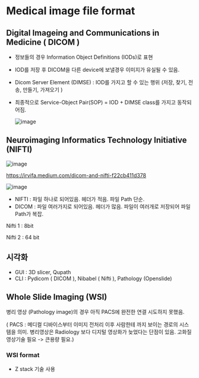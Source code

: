 # Medical image file format

## Digital Imageing and Communications in Medicine ( DICOM )

- 정보들의 경우 Information Object Definitions (IODs)로 표현

- IOD를 저장 후 DICOM을 다른 device에 보낼경우 이미지가 유실될 수 있음.
- Dicom Server Element (DIMSE) : IOD를 가지고 할 수 있는 행위 (저장, 찾기, 전송, 만들기, 가져오기 )
- 최종적으로 Service-Object Pair(SOP) = IOD + DIMSE class를 가지고 동작되어짐.

  ![image](https://github.com/user-attachments/assets/1cf38325-862c-4dac-9205-69a65434a776)


## Neuroimaging Informatics Technology Initiative (NIFTI)

![image](https://github.com/user-attachments/assets/55e47e80-b93b-4dc6-bb09-cd1fd24f7a6b)

https://irvifa.medium.com/dicom-and-nifti-f22cb411d378

![image](https://github.com/user-attachments/assets/b5d2dbf0-fcce-47af-837e-bb55cbc1c145)


- NIFTI : 파일 하나로 되어있음. 헤더가 적음. 파일 Path 단순.
- DICOM : 파일 여러가지로 되어있음. 헤더가 많음. 파일이 여러개로 저장되어 파일 Path가 복잡.

Nifti 1 : 8bit

Nifti 2 : 64 bit

## 시각화

- GUI : 3D slicer, Qupath
- CLI : Pydicom ( DICOM ), Nibabel ( Nifti ), Pathology (Openslide)

## Whole Slide Imaging (WSI)

병리 영상 (Pathology image)의 경우 아직 PACS에 완전한 연결 시도하지 못했음.

( PACS : 메디컬 디바이스부터 이미지 전처리 이후 사람한테 까지 보이는 경로의 시스템을 의미. 병리영상은 Radiology 보다 디지털 영상화가 늦었다는 단점이 있음. 고화질 영상기술 필요 -> 큰용량 필요.)

### WSI format 

- Z stack 기술 사용
